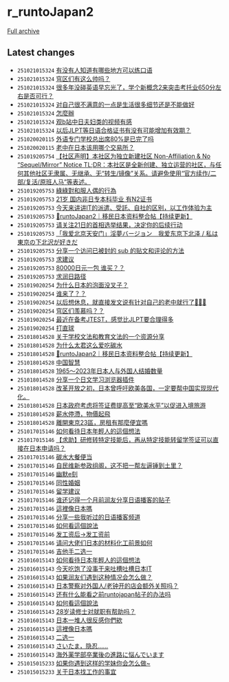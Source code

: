 # r_runtoJapan2

[Full archive](archive.md)

## Latest changes

- `251021015324` [有没有人知道有哪些地方可以练口语](../posts/r_runtoJapan2/251020090303_1obf4qd.md)
- `251021015324` [穹区们有这么帅吗？](../posts/r_runtoJapan2/251020161019_1obmmnn.md)
- `251021015324` [很多年没碰英语早忘光了，学个新概念2来突击考托业650分左右是否可行？](../posts/r_runtoJapan2/251020110537_1obg3ei.md)
- `251021015324` [对自己很不满意的一点是生活很多细节还是不能做好](../posts/r_runtoJapan2/251020090855_1obf7ro.md)
- `251021015324` [怎麼辦](../posts/r_runtoJapan2/251020202236_1obsnih.md)
- `251021015324` [观b站中日夫妇类的视频有感](../posts/r_runtoJapan2/251020144416_1obkrjj.md)
- `251021015324` [以后JLPT等日语合格证书有没有可能增加有效期？](../posts/r_runtoJapan2/251021003509_1obyr9q.md)
- `251020020115` [外语专门学校总出席80%是已完了吗](../posts/r_runtoJapan2/251020011742_1ob6u0l.md)
- `251020020115` [老中在日本该用哪个交易所？](../posts/r_runtoJapan2/251019232629_1ob4fto.md)
- `251019205754` [【社区声明】本社区为独立新建社区 Non-Affiliation & No “Sequel/Mirror” Notice       TL;DR：本社区是全新创建、独立运营的社区，与任何其他社区无隶属、无继承、无“转生/镜像”关系。请避免使用“官方续作/二部/复活/原班人马”等表述。](../posts/r_runtoJapan2/250930073117_1nu6u3k.md)
- `251019205753` [綠綠對和服人偶的行為](../posts/r_runtoJapan2/251019152609_1oasfxn.md)
- `251019205753` [21岁 国内非日专本科毕业 有N2证书](../posts/r_runtoJapan2/251019040516_1oag3tf.md)
- `251019205753` [今天来讲讲IT的派遣、受託、自社的区别，以工作体验为主](../posts/r_runtoJapan2/251019081219_1oak5mt.md)
- `251019205753` [🗾runtoJapan2｜移民日本资料整合帖【持续更新】](../posts/r_runtoJapan2/251017080419_1o8vf4l.md)
- `251019205753` [请关注21日的首相选举结果，决定你的后续行动](../posts/r_runtoJapan2/251019133202_1oapqfl.md)
- `251019205753` [「我爱北京天安门」淫夢バージョン　我爱东京下北泽 / 私は東京の下北沢が好きだ](../posts/r_runtoJapan2/251019080202_1oak011.md)
- `251019205753` [分享一个访问已被封的 sub 的贴文和评论的方法](../posts/r_runtoJapan2/251019201646_1oazwgj.md)
- `251019205753` [求建议](../posts/r_runtoJapan2/251019082538_1oakcy1.md)
- `251019205753` [80000日元一包 谁买？？](../posts/r_runtoJapan2/251019065756_1oaizyb.md)
- `251019205753` [求润日路径](../posts/r_runtoJapan2/251009023232_1o1ukgj.md)
- `251019020254` [为什么日本的泡面没叉子？](../posts/r_runtoJapan2/251018080048_1o9pz7n.md)
- `251019020254` [谁来了？？](../posts/r_runtoJapan2/251018152310_1o9ynic.md)
- `251019020254` [以后想休息，就直接发文说有针对自己的老中就行了🏃🏻‍♂️](../posts/r_runtoJapan2/251018064933_1o9ou63.md)
- `251019020254` [穹区们羡慕吗？？](../posts/r_runtoJapan2/251018061658_1o9ob3h.md)
- `251019020254` [最近在备考JTEST，感觉比JLPT要合理得多](../posts/r_runtoJapan2/251018111723_1o9t40m.md)
- `251019020254` [打直球](../posts/r_runtoJapan2/251018051050_1o9n75r.md)
- `251018014528` [关于学校文法和教育文法的一个资源分享](../posts/r_runtoJapan2/251017083507_1o8vw02.md)
- `251018014528` [为什么太君这么爱吃碳水](../posts/r_runtoJapan2/251017151855_1o946c5.md)
- `251018014528` [🗾runtoJapan2｜移民日本资料整合帖【持续更新】](../posts/r_runtoJapan2/251017080419_1o8vf4l.md)
- `251018014528` [中国智慧](../posts/r_runtoJapan2/251017085114_1o8w4q5.md)
- `251018014528` [1965～2023年日本人与外国人结婚数量](../posts/r_runtoJapan2/251017091455_1o8wi3y.md)
- `251018014528` [分享一个日文学习浏览器插件](../posts/r_runtoJapan2/251017082052_1o8vo4h.md)
- `251018014528` [改革开放之初，日本曾呼吁欧美各国，一定要帮中国实现现代化。](../posts/r_runtoJapan2/251017132150_1o916jo.md)
- `251018014528` [日本政府考虑将签证费提高至“欧美水平”以促进入境旅游](../posts/r_runtoJapan2/251017152653_1o94dsh.md)
- `251018014528` [薪水停滯，物價起飛](../posts/r_runtoJapan2/251017183428_1o99c29.md)
- `251018014528` [離開東京23區，房租有那麼便宜嗎](../posts/r_runtoJapan2/251017165327_1o96nzq.md)
- `251017015146` [如何看待日本年輕人的這個想法](../posts/r_runtoJapan2/251015132811_1o7b04v.md)
- `251017015146` [【求助】研修转特定技能后，再从特定技能转留学签证可以直接在日本申请吗？](../posts/r_runtoJapan2/251016110407_1o83652.md)
- `251017015146` [碳水大餐便当](../posts/r_runtoJapan2/251016152506_1o894tw.md)
- `251017015146` [自民维新参政组阁，这不把一帮左逼锤到土里？](../posts/r_runtoJapan2/251016061012_1o7yl0v.md)
- `251017015146` [幽默e刻](../posts/r_runtoJapan2/251016033127_1o7vtkk.md)
- `251017015146` [同性婚姻](../posts/r_runtoJapan2/251016231756_1o8lg7k.md)
- `251017015146` [留学建议](../posts/r_runtoJapan2/251016104021_1o82quo.md)
- `251017015146` [谁还记得一个月前润友分享日语播客的贴子](../posts/r_runtoJapan2/251016024837_1o7uzgp.md)
- `251017015146` [這裡像日本嗎](../posts/r_runtoJapan2/251015112845_1o78es4.md)
- `251017015146` [分享一些我听过的日语播客频道](../posts/r_runtoJapan2/251016055459_1o7yc8h.md)
- `251017015146` [如何看這個說法](../posts/r_runtoJapan2/251015080314_1o751v8.md)
- `251017015146` [发工资后→发工资前](../posts/r_runtoJapan2/251016060759_1o7yjra.md)
- `251017015146` [请问大佬们日本的材料化工前景如何](../posts/r_runtoJapan2/251016044102_1o7x3d8.md)
- `251017015146` [吉他手二选一](../posts/r_runtoJapan2/251016103142_1o82lmp.md)
- `251016015143` [如何看待日本年輕人的這個想法](../posts/r_runtoJapan2/251015132811_1o7b04v.md)
- `251016015143` [今天吃饱了没事干来吐槽吐槽日本IT](../posts/r_runtoJapan2/251015112308_1o78b0i.md)
- `251016015143` [如果润友们遇到这种情况会怎么做？](../posts/r_runtoJapan2/251015075634_1o74y8g.md)
- `251016015143` [日本警察对外国人/老钟开的店会额外关照吗？](../posts/r_runtoJapan2/251015233850_1o7qxfv.md)
- `251016015143` [还有什么能看之前runtojapan帖子的办法吗](../posts/r_runtoJapan2/251015200356_1o7lktq.md)
- `251016015143` [如何看這個說法](../posts/r_runtoJapan2/251015080314_1o751v8.md)
- `251016015143` [28岁读修士对就职有帮助吗？](../posts/r_runtoJapan2/251015020016_1o6ylae.md)
- `251016015143` [日本一堆人很反感你們欸](../posts/r_runtoJapan2/251015161733_1o7fh99.md)
- `251016015143` [這裡像日本嗎](../posts/r_runtoJapan2/251015112845_1o78es4.md)
- `251016015143` [二选一](../posts/r_runtoJapan2/251015155036_1o7er5w.md)
- `251016015143` [さいたま，隐忍……](../posts/r_runtoJapan2/251015172821_1o7heek.md)
- `251016015143` [海外薬学部卒業後の進路に悩んでいます](../posts/r_runtoJapan2/251015051223_1o72bqg.md)
- `251015015233` [如果你遇到这样的学妹你会怎么做~](../posts/r_runtoJapan2/251014072555_1o68xpt.md)
- `251015015233` [关于日本找工作的事宜](../posts/r_runtoJapan2/251014030014_1o649xq.md)
